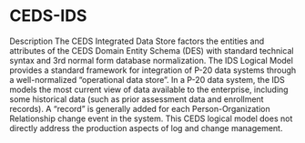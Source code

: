 # CEDS-IDS
Description  The CEDS Integrated Data Store factors the entities and attributes of the CEDS Domain Entity Schema (DES) with standard technical syntax and 3rd normal form database normalization. The IDS Logical Model provides a standard framework for integration of P-20 data systems through a well-normalized “operational data store”. In a P-20 data system, the IDS models the most current view of data available to the enterprise, including some historical data (such as prior assessment data and enrollment records). A “record” is generally added for each Person-Organization Relationship change event in the system. This CEDS logical model does not directly address the production aspects of log and change management.
